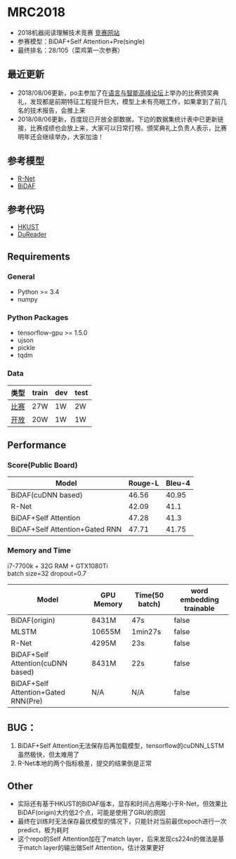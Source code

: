 # MRC2018
- 2018机器阅读理解技术竞赛 [竞赛网站](http://mrc2018.cipsc.org.cn/)
- 参赛模型：BiDAF+Self Attention+Pre(single)
- 最终排名：28/105（菜鸡第一次参赛）

## 最近更新
- 2018/08/06更新，po主参加了在[语言与智能高峰论坛](http://www.cipsc.org.cn/lis2018/index.html)上举办的比赛颁奖典礼，发现都是前期特征工程提升巨大，模型上未有亮眼工作，如果拿到了前几名的技术报告，会推上来
- 2018/08/06更新，百度现已开放全部数据，下边的数据集统计表中已更新链接，比赛成绩也会放上来，大家可以日常打榜。颁奖典礼上负责人表示，比赛明年还会继续举办，大家加油！

## 参考模型
- [R-Net](https://www.microsoft.com/en-us/research/wp-content/uploads/2017/05/r-net.pdf)
- [BiDAF](https://allenai.github.io/bi-att-flow/)

## 参考代码
- [HKUST](https://github.com/HKUST-KnowComp/R-Net)
- [DuReader](https://github.com/baidu/DuReader)

## Requirements
### General
- Python >= 3.4
- numpy

### Python Packages
- tensorflow-gpu >= 1.5.0
- ujson
- pickle
- tqdm

### Data

类型 | train | dev | test
---|---|---|---|
[比赛](http://ai.baidu.com/broad/download?dataset=dureader) | 27W| 1W | 2W |
[开放](http://ai.baidu.com/broad/download) | 20W | 1W | 1W

## Performance
### Score(Public Board)

Model | Rouge-L | Bleu-4
---|---|---
BiDAF(cuDNN based) | 46.56 | 40.95
R-Net | 42.09 | 41.1
BiDAF+Self Attention | 47.28 | 41.3
BiDAF+Self Attention+Gated RNN | 47.71 | 41.75

### Memory and Time
i7-7700k + 32G RAM + GTX1080Ti  
batch size=32 dropout=0.7

Model | GPU Memory | Time(50 batch) | word embedding trainable
---|---|---|---
BiDAF(origin)| 8431M | 47s | false
MLSTM | 10655M | 1min27s | false
R-Net | 4295M | 23s | false
BiDAF+Self Attention(cuDNN based) | 8431M | 22s | false
BiDAF+Self Attention+Gated RNN(Pre) | N/A | N/A | false

## BUG：
1. BiDAF+Self Attention无法保存后再加载模型，tensorflow的cuDNN_LSTM虽然极快，但太难用了
2. R-Net本地的两个指标极差，提交的结果倒是正常

## Other
- 实际还有基于HKUST的BiDAF版本，显存和时间占用略小于R-Net，但效果比BiDAF(origin)大约低2个点，可能是使用了GRU的原因
- 最终在训练时无法保存最优模型的情况下，只能针对当前最优epoch进行一次predict，极为耗时
- 这个repo的Self Attention加在了match layer，后来发现cs224n的做法是基于match layer的输出做Self Attention，估计效果更好
